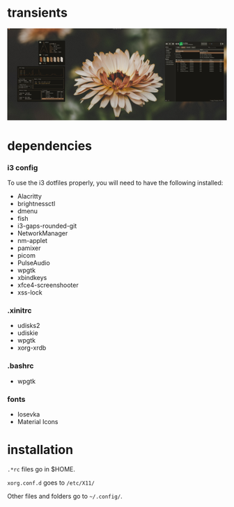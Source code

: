 # transients
![Screenshot](/Screenshots/screenshot3.png)

# dependencies
### i3 config
To use the i3 dotfiles properly, you will need to have the following installed:
- Alacritty
- brightnessctl
- dmenu
- fish
- i3-gaps-rounded-git
- NetworkManager
- nm-applet
- pamixer
- picom
- PulseAudio
- wpgtk
- xbindkeys
- xfce4-screenshooter
- xss-lock

### .xinitrc
- udisks2
- udiskie
- wpgtk
- xorg-xrdb

### .bashrc
- wpgtk

### fonts
- Iosevka
- Material Icons
# installation
``.*rc`` files go in $HOME.

``xorg.conf.d`` goes to ``/etc/X11/``

Other files and folders go to ``~/.config/``.

